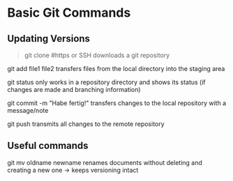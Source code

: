 
# Basic Git Commands


## Updating Versions
> git clone #https or SSH
> downloads a git repository

git add file1 file2
transfers files from the local directory into the staging area

git status
only works in a repository directory and shows its status (if changes are made and branching information)

git commit -m "Habe fertig!"
transfers changes to the local repository with a message/note

git push
transmits all changes to the remote repository

## Useful commands

git mv oldname newname
renames documents without deleting and creating a new one -> keeps versioning intact
